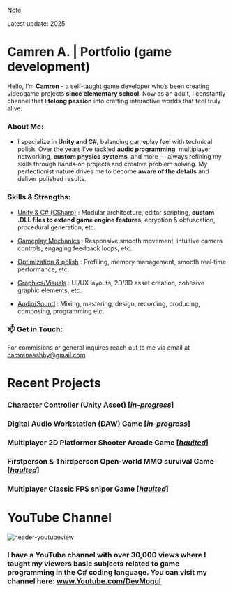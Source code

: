 > [!NOTE]
> Latest update: 2025

# Camren A. | Portfolio (game development)

Hello, I’m **Camren** - a self‑taught game developer who’s been creating videogame projects **since elementary school**. Now as an adult, I constantly channel that **lifelong passion** into crafting interactive worlds that feel truly alive.

### About Me:
+ I specialize in **Unity and C#**, balancing gameplay feel with technical polish. Over the years I’ve tackled **audio programming**, multiplayer networking, **custom physics systems**, and more — always refining my skills through hands‑on projects and creative problem solving. My perfectionist nature drives me to become **aware of the details** and deliver polished results.

### Skills & Strengths:
+ <ins>Unity & C# (CSharp)</ins> : Modular architecture, editor scripting, **custom .DLL files to extend game engine features**, ecryption & obfuscation, procedural generation, etc.

+ <ins>Gameplay Mechanics</ins> : Responsive smooth movement, intuitive camera controls, engaging feedback loops, etc.

+ <ins>Optimization & polish</ins> : Profiling, memory management, smooth real‑time performance, etc.

+ <ins>Graphics/Visuals</ins> : UI/UX layouts, 2D/3D asset creation, cohesive graphic elements, etc.

+ <ins>Audio/Sound</ins> : Mixing, mastering, design, recording, producing, composing, programming etc.


### 📫 Get in Touch:
For commisions or general inquires reach out to me via email at <ins>camrenaashby@gmail.com</ins>

# Recent Projects 
### Character Controller (Unity Asset) [<ins>*in-progress*</ins>]
### Digital Audio Workstation (DAW) Game [<ins>*in-progress*</ins>]
### Multiplayer 2D Platformer Shooter Arcade Game [<ins>*haulted*</ins>]
### Firstperson & Thirdperson Open-world MMO survival Game [<ins>*haulted*</ins>]
### Multiplayer Classic FPS sniper Game [<ins>*haulted*</ins>]

# YouTube Channel
![header-youtubeview](https://github.com/user-attachments/assets/bff3f4b4-c839-4635-9e54-26a927b1ef50)
### I have a YouTube channel with over **30,000 views** where I taught my viewers basic subjects related to game programming in the C# coding language. You can visit my channel here: www.Youtube.com/DevMogul

